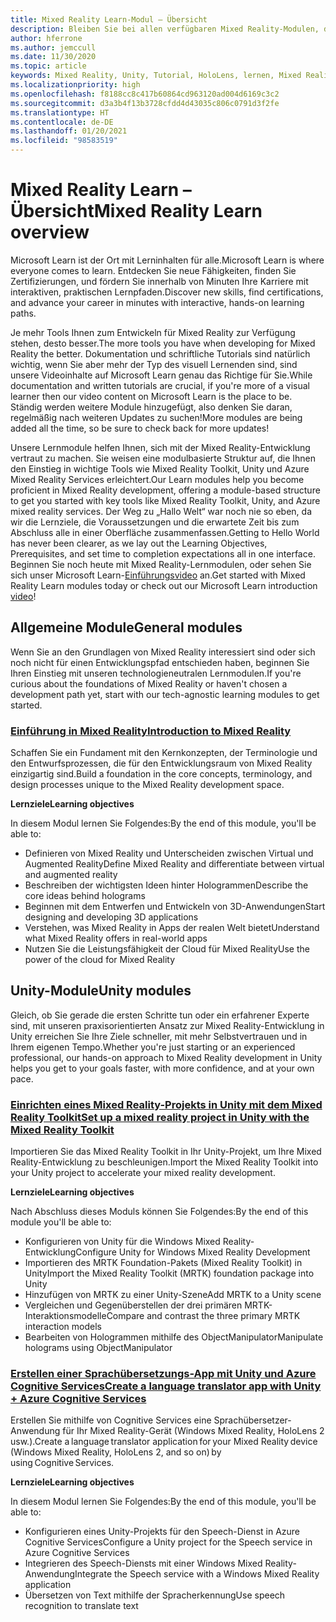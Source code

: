 ```yaml
---
title: Mixed Reality Learn-Modul – Übersicht
description: Bleiben Sie bei allen verfügbaren Mixed Reality-Modulen, die auf der Microsoft Learn-Plattform gehostet sind, auf dem Laufenden.
author: hferrone
ms.author: jemccull
ms.date: 11/30/2020
ms.topic: article
keywords: Mixed Reality, Unity, Tutorial, HoloLens, lernen, Mixed Reality-Headset, Windows Mixed Reality-Headset, Virtual Reality-Headset, was ist Virtual Reality, was ist Augmented Reality, MRTK, Mixed Reality Toolkit, Sprachübersetzung, Azure, Azure Cognitive Services, Microsoft Learn
ms.localizationpriority: high
ms.openlocfilehash: f8188cc8c417b60864cd963120ad004d6169c3c2
ms.sourcegitcommit: d3a3b4f13b3728cfdd4d43035c806c0791d3f2fe
ms.translationtype: HT
ms.contentlocale: de-DE
ms.lasthandoff: 01/20/2021
ms.locfileid: "98583519"
---
```

# <a name="mixed-reality-learn-overview"></a><span data-ttu-id="a79ea-104">Mixed Reality Learn – Übersicht</span><span class="sxs-lookup"><span data-stu-id="a79ea-104">Mixed Reality Learn overview</span></span>

<span data-ttu-id="a79ea-105">Microsoft Learn ist der Ort mit Lerninhalten für alle.</span><span class="sxs-lookup"><span data-stu-id="a79ea-105">Microsoft Learn is where everyone comes to learn.</span></span> <span data-ttu-id="a79ea-106">Entdecken Sie neue Fähigkeiten, finden Sie Zertifizierungen, und fördern Sie innerhalb von Minuten Ihre Karriere mit interaktiven, praktischen Lernpfaden.</span><span class="sxs-lookup"><span data-stu-id="a79ea-106">Discover new skills, find certifications, and advance your career in minutes with interactive, hands-on learning paths.</span></span> 

<span data-ttu-id="a79ea-107">Je mehr Tools Ihnen zum Entwickeln für Mixed Reality zur Verfügung stehen, desto besser.</span><span class="sxs-lookup"><span data-stu-id="a79ea-107">The more tools you have when developing for Mixed Reality the better.</span></span> <span data-ttu-id="a79ea-108">Dokumentation und schriftliche Tutorials sind natürlich wichtig, wenn Sie aber mehr der Typ des visuell Lernenden sind, sind unsere Videoinhalte auf Microsoft Learn genau das Richtige für Sie.</span><span class="sxs-lookup"><span data-stu-id="a79ea-108">While documentation and written tutorials are crucial, if you're more of a visual learner then our video content on Microsoft Learn is the place to be.</span></span> <span data-ttu-id="a79ea-109">Ständig werden weitere Module hinzugefügt, also denken Sie daran, regelmäßig nach weiteren Updates zu suchen!</span><span class="sxs-lookup"><span data-stu-id="a79ea-109">More modules are being added all the time, so be sure to check back for more updates!</span></span>

<span data-ttu-id="a79ea-110">Unsere Lernmodule helfen Ihnen, sich mit der Mixed Reality-Entwicklung vertraut zu machen. Sie weisen eine modulbasierte Struktur auf, die Ihnen den Einstieg in wichtige Tools wie Mixed Reality Toolkit, Unity und Azure Mixed Reality Services erleichtert.</span><span class="sxs-lookup"><span data-stu-id="a79ea-110">Our Learn modules help you become proficient in Mixed Reality development, offering a module-based structure to get you started with key tools like Mixed Reality Toolkit, Unity, and Azure mixed reality services.</span></span> <span data-ttu-id="a79ea-111">Der Weg zu „Hallo Welt“ war noch nie so eben, da wir die Lernziele, die Voraussetzungen und die erwartete Zeit bis zum Abschluss alle in einer Oberfläche zusammenfassen.</span><span class="sxs-lookup"><span data-stu-id="a79ea-111">Getting to Hello World has never been clearer, as we lay out the Learning Objectives, Prerequisites, and set time to completion expectations all in one interface.</span></span> <span data-ttu-id="a79ea-112">Beginnen Sie noch heute mit Mixed Reality-Lernmodulen, oder sehen Sie sich unser Microsoft Learn-[Einführungsvideo](https://channel9.msdn.com/Blogs/One-Dev-Minute/What-is-Microsoft-Learn) an.</span><span class="sxs-lookup"><span data-stu-id="a79ea-112">Get started with Mixed Reality Learn modules today or check out our Microsoft Learn introduction [video](https://channel9.msdn.com/Blogs/One-Dev-Minute/What-is-Microsoft-Learn)!</span></span>

## <a name="general-modules"></a><span data-ttu-id="a79ea-113">Allgemeine Module</span><span class="sxs-lookup"><span data-stu-id="a79ea-113">General modules</span></span>

<span data-ttu-id="a79ea-114">Wenn Sie an den Grundlagen von Mixed Reality interessiert sind oder sich noch nicht für einen Entwicklungspfad entschieden haben, beginnen Sie Ihren Einstieg mit unseren technologieneutralen Lernmodulen.</span><span class="sxs-lookup"><span data-stu-id="a79ea-114">If you're curious about the foundations of Mixed Reality or haven't chosen a development path yet, start with our tech-agnostic learning modules to get started.</span></span>

### <a name="introduction-to-mixed-reality"></a>[<span data-ttu-id="a79ea-115">Einführung in Mixed Reality</span><span class="sxs-lookup"><span data-stu-id="a79ea-115">Introduction to Mixed Reality</span></span>](/learn/modules/intro-to-mixed-reality/)

<span data-ttu-id="a79ea-116">Schaffen Sie ein Fundament mit den Kernkonzepten, der Terminologie und den Entwurfsprozessen, die für den Entwicklungsraum von Mixed Reality einzigartig sind.</span><span class="sxs-lookup"><span data-stu-id="a79ea-116">Build a foundation in the core concepts, terminology, and design processes unique to the Mixed Reality development space.</span></span>

<span data-ttu-id="a79ea-117">**Lernziele**</span><span class="sxs-lookup"><span data-stu-id="a79ea-117">**Learning objectives**</span></span>

<span data-ttu-id="a79ea-118">In diesem Modul lernen Sie Folgendes:</span><span class="sxs-lookup"><span data-stu-id="a79ea-118">By the end of this module, you'll be able to:</span></span>

* <span data-ttu-id="a79ea-119">Definieren von Mixed Reality und Unterscheiden zwischen Virtual und Augmented Reality</span><span class="sxs-lookup"><span data-stu-id="a79ea-119">Define Mixed Reality and differentiate between virtual and augmented reality</span></span>
* <span data-ttu-id="a79ea-120">Beschreiben der wichtigsten Ideen hinter Hologrammen</span><span class="sxs-lookup"><span data-stu-id="a79ea-120">Describe the core ideas behind holograms</span></span>
* <span data-ttu-id="a79ea-121">Beginnen mit dem Entwerfen und Entwickeln von 3D-Anwendungen</span><span class="sxs-lookup"><span data-stu-id="a79ea-121">Start designing and developing 3D applications</span></span>
* <span data-ttu-id="a79ea-122">Verstehen, was Mixed Reality in Apps der realen Welt bietet</span><span class="sxs-lookup"><span data-stu-id="a79ea-122">Understand what Mixed Reality offers in real-world apps</span></span>
* <span data-ttu-id="a79ea-123">Nutzen Sie die Leistungsfähigkeit der Cloud für Mixed Reality</span><span class="sxs-lookup"><span data-stu-id="a79ea-123">Use the power of the cloud for Mixed Reality</span></span>

## <a name="unity-modules"></a><span data-ttu-id="a79ea-124">Unity-Module</span><span class="sxs-lookup"><span data-stu-id="a79ea-124">Unity modules</span></span>

<span data-ttu-id="a79ea-125">Gleich, ob Sie gerade die ersten Schritte tun oder ein erfahrener Experte sind, mit unseren praxisorientierten Ansatz zur Mixed Reality-Entwicklung in Unity erreichen Sie Ihre Ziele schneller, mit mehr Selbstvertrauen und in Ihrem eigenen Tempo.</span><span class="sxs-lookup"><span data-stu-id="a79ea-125">Whether you're just starting or an experienced professional, our hands-on approach to Mixed Reality development in Unity helps you get to your goals faster, with more confidence, and at your own pace.</span></span>

### <a name="set-up-a-mixed-reality-project-in-unity-with-the-mixed-reality-toolkit"></a>[<span data-ttu-id="a79ea-126">Einrichten eines Mixed Reality-Projekts in Unity mit dem Mixed Reality Toolkit</span><span class="sxs-lookup"><span data-stu-id="a79ea-126">Set up a mixed reality project in Unity with the Mixed Reality Toolkit</span></span>](/learn/modules/mixed-reality-toolkit-project-unity/)

<span data-ttu-id="a79ea-127">Importieren Sie das Mixed Reality Toolkit in Ihr Unity-Projekt, um Ihre Mixed Reality-Entwicklung zu beschleunigen.</span><span class="sxs-lookup"><span data-stu-id="a79ea-127">Import the Mixed Reality Toolkit into your Unity project to accelerate your mixed reality development.</span></span>

<span data-ttu-id="a79ea-128">**Lernziele**</span><span class="sxs-lookup"><span data-stu-id="a79ea-128">**Learning objectives**</span></span>

<span data-ttu-id="a79ea-129">Nach Abschluss dieses Moduls können Sie Folgendes:</span><span class="sxs-lookup"><span data-stu-id="a79ea-129">By the end of this module you'll be able to:</span></span>

* <span data-ttu-id="a79ea-130">Konfigurieren von Unity für die Windows Mixed Reality-Entwicklung</span><span class="sxs-lookup"><span data-stu-id="a79ea-130">Configure Unity for Windows Mixed Reality Development</span></span>
* <span data-ttu-id="a79ea-131">Importieren des MRTK Foundation-Pakets (Mixed Reality Toolkit) in Unity</span><span class="sxs-lookup"><span data-stu-id="a79ea-131">Import the Mixed Reality Toolkit (MRTK) foundation package into Unity</span></span>
* <span data-ttu-id="a79ea-132">Hinzufügen von MRTK zu einer Unity-Szene</span><span class="sxs-lookup"><span data-stu-id="a79ea-132">Add MRTK to a Unity scene</span></span>
* <span data-ttu-id="a79ea-133">Vergleichen und Gegenüberstellen der drei primären MRTK-Interaktionsmodelle</span><span class="sxs-lookup"><span data-stu-id="a79ea-133">Compare and contrast the three primary MRTK interaction models</span></span>
* <span data-ttu-id="a79ea-134">Bearbeiten von Hologrammen mithilfe des ObjectManipulator</span><span class="sxs-lookup"><span data-stu-id="a79ea-134">Manipulate holograms using ObjectManipulator</span></span>

### <a name="create-a-language-translator-app-with-unity--azure-cognitive-services"></a>[<span data-ttu-id="a79ea-135">Erstellen einer Sprachübersetzungs-App mit Unity und Azure Cognitive Services</span><span class="sxs-lookup"><span data-stu-id="a79ea-135">Create a language translator app with Unity + Azure Cognitive Services</span></span>](/learn/modules/create-language-translator-mixed-reality-application-unity-azure-cognitive-services/)

<span data-ttu-id="a79ea-136">Erstellen Sie mithilfe von Cognitive Services eine Sprachübersetzer-Anwendung für Ihr Mixed Reality-Gerät (Windows Mixed Reality, HoloLens 2 usw.).</span><span class="sxs-lookup"><span data-stu-id="a79ea-136">Create a language translator application for your Mixed Reality device (Windows Mixed Reality, HoloLens 2, and so on) by using Cognitive Services.</span></span>

<span data-ttu-id="a79ea-137">**Lernziele**</span><span class="sxs-lookup"><span data-stu-id="a79ea-137">**Learning objectives**</span></span>

<span data-ttu-id="a79ea-138">In diesem Modul lernen Sie Folgendes:</span><span class="sxs-lookup"><span data-stu-id="a79ea-138">By the end of this module, you'll be able to:</span></span>

* <span data-ttu-id="a79ea-139">Konfigurieren eines Unity-Projekts für den Speech-Dienst in Azure Cognitive Services</span><span class="sxs-lookup"><span data-stu-id="a79ea-139">Configure a Unity project for the Speech service in Azure Cognitive Services</span></span>
* <span data-ttu-id="a79ea-140">Integrieren des Speech-Diensts mit einer Windows Mixed Reality-Anwendung</span><span class="sxs-lookup"><span data-stu-id="a79ea-140">Integrate the Speech service with a Windows Mixed Reality application</span></span>
* <span data-ttu-id="a79ea-141">Übersetzen von Text mithilfe der Spracherkennung</span><span class="sxs-lookup"><span data-stu-id="a79ea-141">Use speech recognition to translate text</span></span>